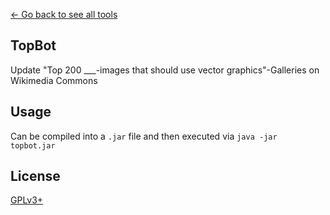 [← Go back to see all tools](https://github.com/MarcoFalke/wiki-java-tools#wiki-tools)

## TopBot
Update "Top 200 ___-images that should use vector graphics"-Galleries on Wikimedia Commons

## Usage
Can be compiled into a ```.jar``` file and then executed via ```java -jar topbot.jar```

## License
[GPLv3+](COPYING.GPL)
